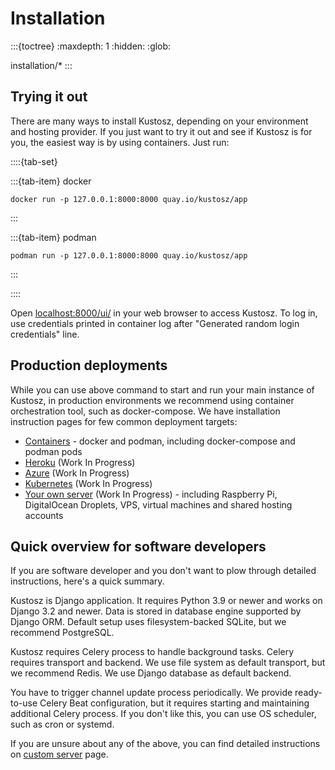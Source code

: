 # Installation

:::{toctree}
:maxdepth: 1
:hidden:
:glob:

installation/*
:::


## Trying it out

There are many ways to install Kustosz, depending on your environment and hosting provider. If you just want to try it out and see if Kustosz is for you, the easiest way is by using containers. Just run:

::::{tab-set}

:::{tab-item} docker
```
docker run -p 127.0.0.1:8000:8000 quay.io/kustosz/app
```
:::

:::{tab-item} podman
```
podman run -p 127.0.0.1:8000:8000 quay.io/kustosz/app
```
:::

::::

Open [localhost:8000/ui/](http://localhost:8000/ui/) in your web browser to access Kustosz. To log in, use credentials printed in container log after "Generated random login credentials" line.

## Production deployments

While you can use above command to start and run your main instance of Kustosz, in production environments we recommend using container orchestration tool, such as docker-compose. We have installation instruction pages for few common deployment targets:

* [Containers](./installation/containers) - docker and podman, including docker-compose and podman pods
* [Heroku](./installation/heroku) (Work In Progress)
* [Azure](./installation/azure) (Work In Progress)
* [Kubernetes](./installation/kubernetes) (Work In Progress)
* [Your own server](./installation/vps) (Work In Progress) - including Raspberry Pi, DigitalOcean Droplets, VPS, virtual machines and shared hosting accounts

## Quick overview for software developers

If you are software developer and you don't want to plow through detailed instructions, here's a quick summary.

Kustosz is Django application. It requires Python 3.9 or newer and works on Django 3.2 and newer. Data is stored in database engine supported by Django ORM. Default setup uses filesystem-backed SQLite, but we recommend PostgreSQL.

Kustosz requires Celery process to handle background tasks. Celery requires transport and backend. We use file system as default transport, but we recommend Redis. We use Django database as default backend.

You have to trigger channel update process periodically. We provide ready-to-use Celery Beat configuration, but it requires starting and maintaining additional Celery process. If you don't like this, you can use OS scheduler, such as cron or systemd.

If you are unsure about any of the above, you can find detailed instructions on [custom server](./installation/vps) page.
